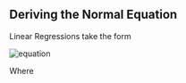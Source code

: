 ## Deriving the Normal Equation
Linear Regressions take the form

![equation](https://latex.codecogs.com/gif.image?%5Cdpi%7B110%7D%5Cmathbf%7B%5Chat%7By_i%7D%7D%20=%20%5CTheta%20_0&plus;%5CTheta%20_1x_1&plus;...&plus;%5CTheta%20_nx_n)

Where 